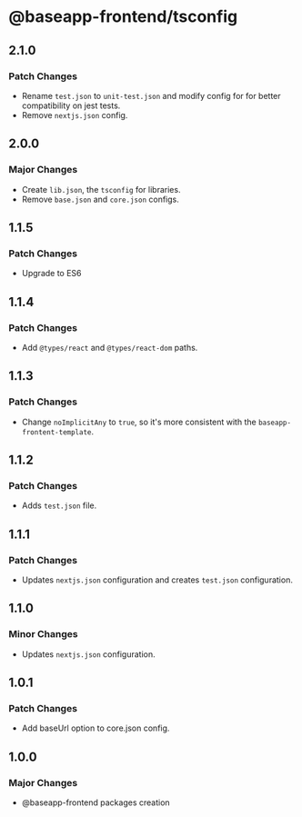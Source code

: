 # @baseapp-frontend/tsconfig

## 2.1.0

### Patch Changes

- Rename `test.json` to `unit-test.json` and modify config for for better compatibility on jest tests.
- Remove `nextjs.json` config.

## 2.0.0

### Major Changes

- Create `lib.json`, the `tsconfig` for libraries.
- Remove `base.json` and `core.json` configs.

## 1.1.5

### Patch Changes

- Upgrade to ES6

## 1.1.4

### Patch Changes

- Add `@types/react` and `@types/react-dom` paths.

## 1.1.3

### Patch Changes

- Change `noImplicitAny` to `true`, so it's more consistent with the `baseapp-frontent-template`.

## 1.1.2

### Patch Changes

- Adds `test.json` file.

## 1.1.1

### Patch Changes

- Updates `nextjs.json` configuration and creates `test.json` configuration.

## 1.1.0

### Minor Changes

- Updates `nextjs.json` configuration.

## 1.0.1

### Patch Changes

- Add baseUrl option to core.json config.

## 1.0.0

### Major Changes

- @baseapp-frontend packages creation
